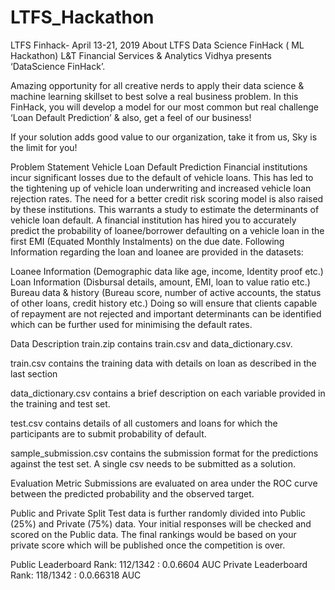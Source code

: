 # LTFS_Hackathon
LTFS Finhack- April 13-21, 2019
About LTFS Data Science FinHack ( ML Hackathon)
L&T Financial Services & Analytics Vidhya presents ‘DataScience FinHack’.

Amazing opportunity for all creative nerds to apply their data science & machine learning skillset to best solve a real business problem. In this FinHack, you will develop a model for our most common but real challenge ‘Loan Default Prediction’ & also, get a feel of our business!

If your solution adds good value to our organization, take it from us, Sky is the limit for you!

Problem Statement
Vehicle Loan Default Prediction Financial institutions incur significant losses due to the default of vehicle loans. This has led to the tightening up of vehicle loan underwriting and increased vehicle loan rejection rates. The need for a better credit risk scoring model is also raised by these institutions. This warrants a study to estimate the determinants of vehicle loan default. A financial institution has hired you to accurately predict the probability of loanee/borrower defaulting on a vehicle loan in the first EMI (Equated Monthly Instalments) on the due date. Following Information regarding the loan and loanee are provided in the datasets:

Loanee Information (Demographic data like age, income, Identity proof etc.) Loan Information (Disbursal details, amount, EMI, loan to value ratio etc.) Bureau data & history (Bureau score, number of active accounts, the status of other loans, credit history etc.) Doing so will ensure that clients capable of repayment are not rejected and important determinants can be identified which can be further used for minimising the default rates.

Data Description
train.zip contains train.csv and data_dictionary.csv.

train.csv contains the training data with details on loan as described in the last section

data_dictionary.csv contains a brief description on each variable provided in the training and test set.

test.csv contains details of all customers and loans for which the participants are to submit probability of default.

sample_submission.csv contains the submission format for the predictions against the test set. A single csv needs to be submitted as a solution.

Evaluation Metric
Submissions are evaluated on area under the ROC curve between the predicted probability and the observed target.

Public and Private Split Test data is further randomly divided into Public (25%) and Private (75%) data. Your initial responses will be checked and scored on the Public data. The final rankings would be based on your private score which will be published once the competition is over.

Public Leaderboard Rank: 112/1342 : 0.0.6604 AUC
Private Leaderboard Rank: 118/1342 : 0.0.66318 AUC
